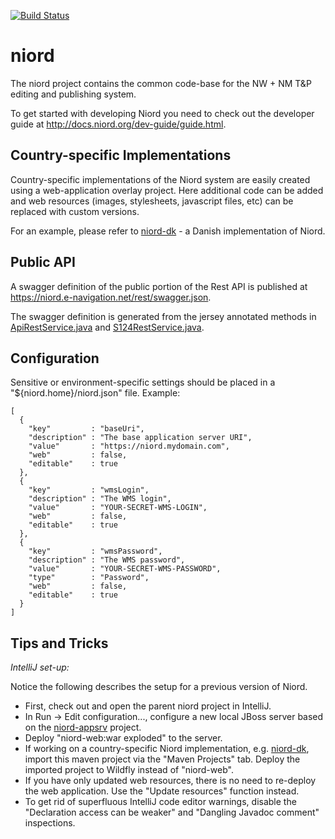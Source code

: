 [![Build Status](https://github.com/NiordOrg/niord/workflows/Java%20CI/badge.svg)](https://github.com/NiordOrg/niord/actions)
# niord

The niord project contains the common code-base for the NW + NM T&P editing and publishing system.

To get started with developing Niord you need to check out the developer guide at 
http://docs.niord.org/dev-guide/guide.html.

## Country-specific Implementations

Country-specific implementations of the Niord system are easily created using a web-application overlay project.
Here additional code can be added and web resources (images, stylesheets, javascript files, etc) can be replaced with 
custom versions.

For an example, please refer to [niord-dk](https://github.com/NiordOrg/niord-dk) - a Danish implementation of Niord.

## Public API
A swagger definition of the public portion of the Rest API is published at https://niord.e-navigation.net/rest/swagger.json.

The swagger definition is generated from the jersey annotated methods in [ApiRestService.java](https://github.com/NiordOrg/niord/blob/master/niord-web/src/main/java/org/niord/web/api/ApiRestService.java) and [S124RestService.java](https://github.com/NiordOrg/niord/blob/master/niord-s124/src/main/java/org/niord/s124/S124RestService.java).

## Configuration

Sensitive or environment-specific settings should be placed in a "${niord.home}/niord.json" file. Example:

    [
      {
        "key"         : "baseUri",
        "description" : "The base application server URI",
        "value"       : "https://niord.mydomain.com",
        "web"         : false,
        "editable"    : true
      },
      {
        "key"         : "wmsLogin",
        "description" : "The WMS login",
        "value"       : "YOUR-SECRET-WMS-LOGIN",
        "web"         : false,
        "editable"    : true
      },
      {
        "key"         : "wmsPassword",
        "description" : "The WMS password",
        "value"       : "YOUR-SECRET-WMS-PASSWORD",
        "type"        : "Password",
        "web"         : false,
        "editable"    : true
      }
    ]



## Tips and Tricks

*IntelliJ set-up:*

Notice the following describes the setup for a previous version of Niord.

* First, check out and open the parent niord project in IntelliJ.
* In Run -> Edit configuration..., configure a new local JBoss server based on the [niord-appsrv](https://github.com/NiordOrg/niord-appsrv) project.
* Deploy "niord-web:war exploded" to the server.
* If working on a country-specific Niord implementation, e.g. [niord-dk](https://github.com/NiordOrg/niord-dk), 
  import this maven project via the "Maven Projects" tab. Deploy the imported project to Wildfly instead of "niord-web".
* If you have only updated web resources, there is no need to re-deploy the web application. Use the "Update resources" function instead.
* To get rid of superfluous IntelliJ code editor warnings, disable the "Declaration access can be weaker" 
  and "Dangling Javadoc comment" inspections.

